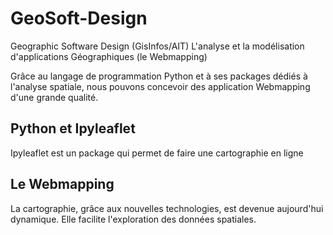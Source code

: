 # GeoSoft-Design
Geographic Software Design (GisInfos/AIT)
L'analyse et la modélisation d'applications Géographiques (le Webmapping)

Grâce au langage de programmation Python et à ses packages dédiés à l'analyse spatiale, nous pouvons concevoir des application Webmapping d'une grande qualité.

## Python et Ipyleaflet
Ipyleaflet est un package qui permet de faire une cartographie en ligne

## Le Webmapping
La cartographie, grâce aux nouvelles technologies, est devenue aujourd'hui dynamique. Elle facilite l'exploration des données spatiales.

 
